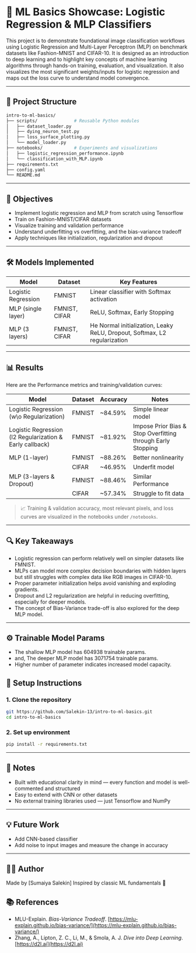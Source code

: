 # 🧠 ML Basics Showcase: Logistic Regression & MLP Classifiers

This project is to demonstrate foundational image classification workflows using Logistic Regression and Multi-Layer Perceptron (MLP) on benchmark datasets like Fashion-MNIST and CIFAR-10. It is designed as an introduction to deep learning and to highlight key concepts of machine learning algorithms through hands-on training, evaluation, and visualization. It also visualizes the most significant weights/inputs for logistic regression and maps out the loss curve to understand model convergence.

---

## 📁 Project Structure

```bash
intro-to-ml-basics/
├── scripts/              # Reusable Python modules
│   ├── dataset_loader.py
│   ├── dying_neuron_test.py
│   ├── loss_surface_plotting.py
│   └── model_loader.py
├── notebooks/            # Experiments and visualizations
│   ├── logistic_regression_performance.ipynb
│   └── classification_with_MLP.ipynb
├── requirements.txt
├── config.yaml
└── README.md
```

---

## 📌 Objectives

* Implement logistic regression and MLP from scratch using Tensorflow
* Train on Fashion-MNIST/CIFAR datasets
* Visualize training and validation performance
* Understand underfitting vs overfitting, and the bias-variance tradeoff
* Apply techniques like initialization, regularization and dropout

---

## 🛠️ Models Implemented

| Model               | Dataset       | Key Features                              |
| ------------------- | ------------- | ----------------------------------------- |
| Logistic Regression |  FMNIST       | Linear classifier with Softmax activation |
| MLP (single layer)  | FMNIST, CIFAR | ReLU, Softmax, Early Stopping             |
| MLP (3 layers)      | FMNIST, CIFAR | He Normal initialization, Leaky ReLU, Dropout, Softmax, L2 regularization       |

---

## 📊 Results

Here are the Performance metrics and training/validation curves:

| Model               | Dataset | Accuracy | Notes               |
| ------------------- | ------- | -------- | ------------------- |
| Logistic Regression (w\o Regularization) | FMNIST | \~84.59% | Simple linear model |
| Logistic Regression (l2 Regularization & Early callback) | FMNIST  | \~81.92% | Impose Prior Bias & Stop Overfitting through Early Stopping|
| MLP (1-layer)       | FMNIST  | \~88.26% | Better nonlinearity |
|                      | CIFAR   | \~46.95% | Underfit model      |
| MLP (3-layers & Dropout)       | FMNIST  | \~88.46% | Similar Performance |
|                 | CIFAR   | \~57.34% | Struggle to fit data|

> 📈 Training & validation accuracy, most relevant pixels, and loss curves are visualized in the notebooks under `/notebooks`.

---

## 🔍 Key Takeaways

* Logistic regression can perform relatively well on simpler datasets like FMNIST.
* MLPs can model more complex decision boundaries with hidden layers but still struggles with complex data like RGB images in CIFAR-10.
* Proper parameter initialization helps avoid vanishing and exploding gradients.
* Dropout and L2 regularization are helpful in reducing overfitting, especially for deeper models.
* The concept of Bias-Variance trade-off is also explored for the deep MLP model.

---

## ⚙ Trainable Model Params

* The shallow MLP model has 604938 trainable params.
* and, The deeper MLP model has 3071754 trainable params.
* Higher number of parameter indicates increased model capacity.

## 🚀 Setup Instructions

### 1. Clone the repository

```bash
git https://github.com/Salekin-13/intro-to-ml-basics.git
cd intro-to-ml-basics
```

### 2. Set up environment

```bash
pip install -r requirements.txt
```

---

## 📎 Notes

* Built with educational clarity in mind — every function and model is well-commented and structured
* Easy to extend with CNN or other datasets
* No external training libraries used — just Tensorflow and NumPy

---

## 💡 Future Work

* Add CNN-based classifier
* Add noise to input images and measure the change in accuracy

---

## 🙋‍♀️ Author

Made by \[Sumaiya Salekin]
Inspired by classic ML fundamentals 🌱

## 📚 References

- MLU-Explain. *Bias-Variance Tradeoff*. [https://mlu-explain.github.io/bias-variance/](https://mlu-explain.github.io/bias-variance/)
- Zhang, A., Lipton, Z. C., Li, M., & Smola, A. J. *Dive into Deep Learning*. [https://d2l.ai](https://d2l.ai)

